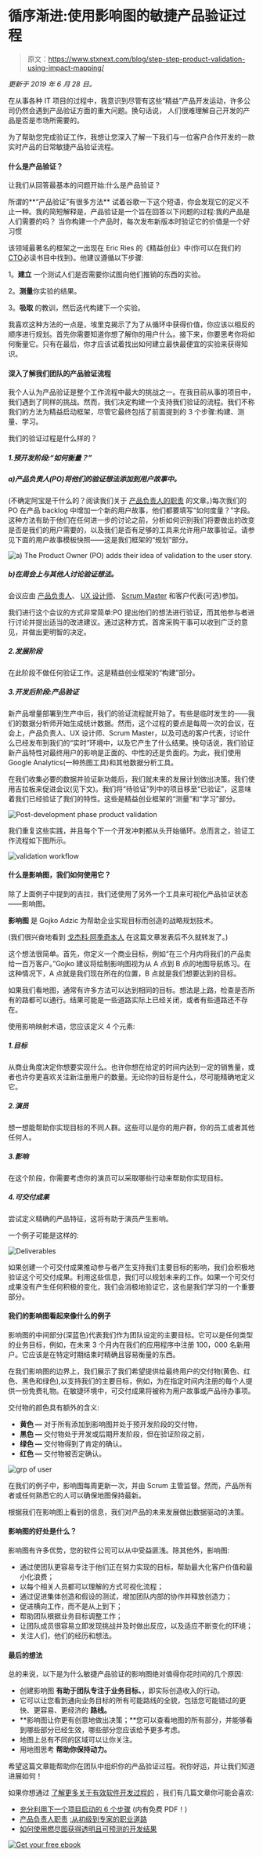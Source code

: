 # 循序渐进:使用影响图的敏捷产品验证过程

> 原文：<https://www.stxnext.com/blog/step-step-product-validation-using-impact-mapping/>

 *更新于 2019 年 6 月 28 日。*

在从事各种 IT 项目的过程中，我意识到尽管有这些“精益”产品开发运动，许多公司仍然会遇到产品验证方面的重大问题。换句话说， 人们很难理解自己开发的产品是否是市场所需要的。

为了帮助您完成验证工作，我想让您深入了解一下我们与一位客户合作开发的一款实时产品的日常敏捷产品验证流程。 

#### 什么是产品验证？

让我们从回答最基本的问题开始:什么是产品验证？

所谓的**“产品验证”有很多方法** 试着谷歌一下这个短语，你会发现它的定义不止一种。我的简短解释是，产品验证是一个旨在回答以下问题的过程:我的产品是人们需要的吗？ 当你构建一个产品时，每次发布新版本时验证它的价值是一个好习惯

该领域最著名的框架之一出现在 Eric Ries 的《精益创业》中(你可以在我们的[CTO](https://stxnext.com/blog/2017/06/28/10-must-read-books-ctos/)必读书目中找到)。他建议遵循以下步骤:

1。**建立** 一个测试人们是否需要你试图向他们推销的东西的实验。

2。**测量**你实验的结果。

3。**吸取** 的教训，然后迭代构建下一个实验。

我喜欢这种方法的一点是，埃里克揭示了为了从循环中获得价值，你应该以相反的顺序进行规划。首先你需要知道你想了解你的用户什么。接下来，你要思考你将如何衡量它。只有在最后，你才应该试着找出如何建立最快最便宜的实验来获得知识。

#### 深入了解我们团队的产品验证流程

我个人认为产品验证是整个工作流程中最大的挑战之一。在我目前从事的项目中，我们遇到了同样的挑战。然而，我们决定构建一个支持我们验证的流程。我们不称我们的方法为精益启动框架，尽管它最终包括了前面提到的 3 个步骤:构建、测量、学习。

我们的验证过程是什么样的？

##### 1.预开发阶段:“如何衡量？”

##### a)产品负责人(PO)将他们的验证想法添加到用户故事中。

(不确定阿宝是干什么的？阅读我们关于 [产品负责人的职责](https://stxnext.com/blog/2017/05/31/product-owner-responsibilities-path-junior-expert/) 的文章。)每次我们的 PO 在产品 backlog 中增加一个新的用户故事，他们都要填写“如何度量？”字段。这种方法有助于他们在任何进一步的讨论之前，分析如何识别我们将要做出的改变是否是我们的用户需要的，以及我们是否有足够的工具来允许用户故事验证。请参见下面的用户故事模板快照——这是我们框架的“规划”部分。

![a) The Product Owner (PO) adds their idea of validation to the user story.](img/6374b31f896f1afe3d31e088789f29c8.png)

##### b)在周会上与其他人讨论验证想法。

会议应由  [产品负责人](https://stxnext.com/blog/2017/05/31/product-owner-responsibilities-path-junior-expert/)、  [UX 设计师](https://stxnext.com/services/ux-audit/)、  [Scrum Master](https://stxnext.com/blog/2017/07/26/common-misconceptions-about-scrum-framework/) 和客户代表(可选)参加。

我们进行这个会议的方式非常简单:PO 提出他们的想法进行验证，而其他参与者进行讨论并提出适当的改进建议。通过这种方式，首席采购干事可以收到广泛的意见，并做出更明智的决定。

##### 2.发展阶段

在此阶段不做任何验证工作。这是精益创业框架的“构建”部分。

##### 3.开发后阶段:产品验证

新产品增量部署到生产中后，我们的验证流程就开始了。有些是临时发生的——我们的数据分析师开始生成统计数据。然而，这个过程的要点是每周一次的会议，在会上，产品负责人、UX 设计师、Scrum Master，以及可选的客户代表，讨论什么已经发布到我们的“实时”环境中，以及它产生了什么结果。换句话说，我们验证新产品特性对最终用户的影响是正面的、中性的还是负面的。为此，我们使用 Google Analytics(一种热图工具)和其他数据分析工具。

在我们收集必要的数据并验证新功能后，我们就未来的发展计划做出决策。我们使用吉拉板来促进会议(见下文)。我们将“待验证”列中的项目移至“已验证”，这意味着我们已经验证了我们的特性。这些是精益创业框架的“测量”和“学习”部分。

![Post-development phase product validation](img/5ab0320ae3d16873aeed38b431b2bc9f.png)

我们重复这些实践，并且每个下一个开发冲刺都从头开始循环。总而言之，验证工作流程如下图所示。

![validation workflow](img/f065ab3fec9094d6f42e10f3df479335.png)

#### 什么是影响图，我们如何使用它？

除了上面例子中提到的吉拉，我们还使用了另外一个工具来可视化产品验证状态——影响图。

**影响图** 是 Gojko Adzic 为帮助企业实现目标而创造的战略规划技术。

(我们很兴奋地看到  [戈杰科·阿季奇本人](https://twitter.com/STXNext/status/882577070844522496) 在这篇文章发表后不久就转发了。)

这个想法很简单。首先，你定义一个商业目标，例如“在三个月内将我们的产品卖给一百万客户。”Gojko 建议将绘制影响图视为从 A 点到 B 点的地图导航练习。在这种情况下，A 点就是我们现在所在的位置，B 点就是我们想要达到的目标。

如果我们看地图，通常有许多方法可以达到相同的目标。想法是上路，检查是否所有的路都可以通行。结果可能是一些道路实际上已经关闭，或者有些道路还不存在。

使用影响映射术语，您应该定义 4 个元素:

##### 1.目标

从商业角度决定你想要实现什么。也许你想在给定的时间内达到一定的销售量，或者也许你更喜欢关注新注册用户的数量。无论你的目标是什么，尽可能精确地定义它。

##### 2.演员

想一想能帮助你实现目标的不同人群。这些可以是你的用户群，你的员工或者其他任何人。

##### 3.影响

在这个阶段，你需要考虑你的演员可以采取哪些行动来帮助你实现目标。

##### 4.可交付成果

尝试定义精确的产品特征，这将有助于演员产生影响。

一个例子可能是这样的:

![Deliverables](img/fd842297045ea6a3626c916546141cfe.png)

如果创建一个可交付成果推动参与者产生支持我们主要目标的影响，我们会积极地验证这个可交付成果。利用这些信息，我们可以规划未来的工作。如果一个可交付成果没有产生任何积极的变化，我们会消极地验证它，这也是我们学习的一个重要部分。

#### 我们的影响图看起来像什么的例子

影响图的中间部分(深蓝色)代表我们作为团队设定的主要目标。它可以是任何类型的业务目标，例如，在未来 3 个月内在我们的应用程序中注册 100，000 名新用户。它应该是在特定时期结束时精确且容易衡量的东西。

在我们影响图的边界上，我们展示了我们希望提供给最终用户的交付物(黄色、红色、黑色和绿色),以支持我们的主要目标，例如，为在指定时间内注册的每个人提供一份免费礼物。在敏捷环境中，可交付成果将被称为用户故事或产品待办事项。

交付物的颜色具有额外的含义:

*   **黄色 —** 对于所有添加到影响图并处于预开发阶段的交付物，
*   **黑色 —** 交付物处于开发或后期开发阶段，但在验证阶段之前，
*   **绿色 —** 交付物得到了肯定的确认。
*   **红色 —** 交付物被否定确认。

![grp of user](img/00c8e79707a887621119fd20fc7ab82d.png)

在我们的例子中，影响图每周更新一次，并由 Scrum 主管监督。然而，产品所有者或任何熟悉它的人可以确保地图保持最新。

根据我们在影响图上看到的信息，我们对产品的未来发展做出数据驱动的决策。

#### 影响图的好处是什么？

影响图有许多优势，您的软件公司可以从中受益匪浅。除其他外，影响图:

*   通过使团队更容易专注于他们正在努力实现的目标，帮助最大化客户价值和最小化浪费；
*   以每个相关人员都可以理解的方式可视化流程；
*   通过促进集体创造和假设的测试，增加团队内部的协作并释放创造力；
*   促进横向工作，而不是从上到下；
*   帮助团队根据业务目标调整工作；
*   让团队成员很容易立即发现挑战并及时做出反应，以及适应不断变化的环境；
*   关注人们，他们的经历和想法。

#### 最后的想法

总的来说，以下是为什么敏捷产品验证的影响图绝对值得你花时间的几个原因:

*   创建影响图  **有助于团队专注于业务目标、**，即实际创造收入的行动。
*   它可以让您看到通向业务目标的所有可能路线的全貌，包括您可能错过的更快、更容易、更经济的  **路线。**
*   **影响图让你更有创意地做出决策；**您可以查看地图的所有部分，并能够看到哪些部分已经生效，哪些部分您应该给予更多考虑。
*   地图上总有不同的区域可以让你关注。
*   用地图思考  **帮助你保持动力。**

希望这篇文章能帮助你在团队中组织你的产品验证过程。祝你好运，并让我们知道进展如何！

如果你想通过  [了解更多关于有效软件开发过程的](https://stxnext.com/ebooks/what-is-python-used-for/) ，我们有几篇文章你可能会喜欢:

*   [充分利用下一个项目启动的 6 个步骤](https://stxnext.com/blog/2017/06/21/6-steps-get-most-out-your-next-project-kickoff/) (内有免费 PDF！)
*   [产品负责人职责](https://stxnext.com/blog/2017/05/31/product-owner-responsibilities-path-junior-expert/) [:从初级到专家的职业道路](http://stxnext.com/blog/2017/05/31/product-owner-responsibilities-path-junior-expert/)
*   [如何使用燃尽图获得透明且可预测的开发结果](https://stxnext.com/blog/2017/05/17/all-about-burn-down-charts/)

[![Get your free ebook](img/9115af701c78dd8154ef102338d8b8d3.png)](https://cta-redirect.hubspot.com/cta/redirect/4542168/d9b230cf-e408-4a04-9e19-94ad3f756ebc)